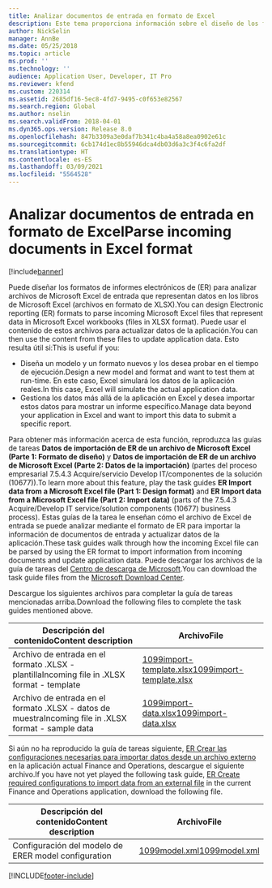 ```yaml
---
title: Analizar documentos de entrada en formato de Excel
description: Este tema proporciona información sobre el diseño de los formatos de informes electrónicos (ER) que analizan el contenido de los archivos de Microsoft Excel de entrada.
author: NickSelin
manager: AnnBe
ms.date: 05/25/2018
ms.topic: article
ms.prod: ''
ms.technology: ''
audience: Application User, Developer, IT Pro
ms.reviewer: kfend
ms.custom: 220314
ms.assetid: 2685df16-5ec8-4fd7-9495-c0f653e82567
ms.search.region: Global
ms.author: nselin
ms.search.validFrom: 2018-04-01
ms.dyn365.ops.version: Release 8.0
ms.openlocfilehash: 847b3309a3e0daf7b341c4ba4a58a8ea0902e61c
ms.sourcegitcommit: 6cb174d1ec8b55946dca4db03d6a3c3f4c6fa2df
ms.translationtype: HT
ms.contentlocale: es-ES
ms.lasthandoff: 03/09/2021
ms.locfileid: "5564528"
---
```

# <a name="parse-incoming-documents-in-excel-format"></a><span data-ttu-id="abc7f-103">Analizar documentos de entrada en formato de Excel</span><span class="sxs-lookup"><span data-stu-id="abc7f-103">Parse incoming documents in Excel format</span></span>

[!include[banner](../includes/banner.md)]

<span data-ttu-id="abc7f-104">Puede diseñar los formatos de informes electrónicos de (ER) para analizar archivos de Microsoft Excel de entrada que representan datos en los libros de Microsoft Excel (archivos en formato de XLSX).</span><span class="sxs-lookup"><span data-stu-id="abc7f-104">You can design Electronic reporting (ER) formats to parse incoming Microsoft Excel files that represent data in Microsoft Excel workbooks (files in XLSX format).</span></span> <span data-ttu-id="abc7f-105">Puede usar el contenido de estos archivos para actualizar datos de la aplicación.</span><span class="sxs-lookup"><span data-stu-id="abc7f-105">You can then use the content from these files to update application data.</span></span> <span data-ttu-id="abc7f-106">Esto resulta útil si:</span><span class="sxs-lookup"><span data-stu-id="abc7f-106">This is useful if you:</span></span>

- <span data-ttu-id="abc7f-107">Diseña un modelo y un formato nuevos y los desea probar en el tiempo de ejecución.</span><span class="sxs-lookup"><span data-stu-id="abc7f-107">Design a new model and format and want to test them at run-time.</span></span> <span data-ttu-id="abc7f-108">En este caso, Excel simulará los datos de la aplicación reales.</span><span class="sxs-lookup"><span data-stu-id="abc7f-108">In this case, Excel will simulate the actual application data.</span></span>
- <span data-ttu-id="abc7f-109">Gestiona los datos más allá de la aplicación en Excel y desea importar estos datos para mostrar un informe específico.</span><span class="sxs-lookup"><span data-stu-id="abc7f-109">Manage data beyond your application in Excel and want to import this data to submit a specific report.</span></span>

<span data-ttu-id="abc7f-110">Para obtener más información acerca de esta función, reproduzca las guías de tareas **Datos de importación de ER de un archivo de Microsoft Excel (Parte 1: Formato de diseño)** y **Datos de importación de ER de un archivo de Microsoft Excel (Parte 2: Datos de la importación)** (partes del proceso empresarial 7.5.4.3 Acquire/servicio Develop IT/componentes de la solución (10677)).</span><span class="sxs-lookup"><span data-stu-id="abc7f-110">To learn more about this feature, play the task guides **ER Import data from a Microsoft Excel file (Part 1: Design format)** and **ER Import data from a Microsoft Excel file (Part 2: Import data)** (parts of the 7.5.4.3 Acquire/Develop IT service/solution components (10677) business process).</span></span> <span data-ttu-id="abc7f-111">Estas guías de la tarea le enseñan cómo el archivo de Excel de entrada se puede analizar mediante el formato de ER para importar la información de documentos de entrada y actualizar datos de la aplicación.</span><span class="sxs-lookup"><span data-stu-id="abc7f-111">These task guides walk through how the incoming Excel file can be parsed by using the ER format to import information from incoming documents and update application data.</span></span> <span data-ttu-id="abc7f-112">Puede descargar los archivos de la guía de tareas del [Centro de descarga de Microsoft](https://go.microsoft.com/fwlink/?linkid=874684).</span><span class="sxs-lookup"><span data-stu-id="abc7f-112">You can download the task guide files from the [Microsoft Download Center](https://go.microsoft.com/fwlink/?linkid=874684).</span></span>

<span data-ttu-id="abc7f-113">Descargue los siguientes archivos para completar la guía de tareas mencionadas arriba.</span><span class="sxs-lookup"><span data-stu-id="abc7f-113">Download the following files to complete the task guides mentioned above.</span></span>

| <span data-ttu-id="abc7f-114">Descripción del contenido</span><span class="sxs-lookup"><span data-stu-id="abc7f-114">Content description</span></span>                         | <span data-ttu-id="abc7f-115">Archivo</span><span class="sxs-lookup"><span data-stu-id="abc7f-115">File</span></span>                                                                       |
|---------------------------------------------|----------------------------------------------------------------------------|
| <span data-ttu-id="abc7f-116">Archivo de entrada en el formato .XLSX - plantilla</span><span class="sxs-lookup"><span data-stu-id="abc7f-116">Incoming file in .XLSX format - template</span></span>    | [<span data-ttu-id="abc7f-117">1099import-template.xlsx</span><span class="sxs-lookup"><span data-stu-id="abc7f-117">1099import-template.xlsx</span></span>](https://go.microsoft.com/fwlink/?linkid=862266) |
| <span data-ttu-id="abc7f-118">Archivo de entrada en el formato .XLSX - datos de muestra</span><span class="sxs-lookup"><span data-stu-id="abc7f-118">Incoming file in .XLSX format - sample data</span></span> | [<span data-ttu-id="abc7f-119">1099import-data.xlsx</span><span class="sxs-lookup"><span data-stu-id="abc7f-119">1099import-data.xlsx</span></span>](https://go.microsoft.com/fwlink/?linkid=862266)     |

<span data-ttu-id="abc7f-120">Si aún no ha reproducido la guía de tareas siguiente, [ER Crear las configuraciones necesarias para importar datos desde un archivo externo](./tasks/er-required-configurations-import-data.md) en la aplicación actual Finance and Operations, descargue el siguiente archivo.</span><span class="sxs-lookup"><span data-stu-id="abc7f-120">If you have not yet played the following task guide, [ER Create required configurations to import data from an external file](./tasks/er-required-configurations-import-data.md) in the current Finance and Operations application, download the following file.</span></span>

| <span data-ttu-id="abc7f-121">Descripción del contenido</span><span class="sxs-lookup"><span data-stu-id="abc7f-121">Content description</span></span>    | <span data-ttu-id="abc7f-122">Archivo</span><span class="sxs-lookup"><span data-stu-id="abc7f-122">File</span></span>                                                            |
|------------------------|-----------------------------------------------------------------|
| <span data-ttu-id="abc7f-123">Configuración del modelo de ER</span><span class="sxs-lookup"><span data-stu-id="abc7f-123">ER model configuration</span></span> | [<span data-ttu-id="abc7f-124">1099model.xml</span><span class="sxs-lookup"><span data-stu-id="abc7f-124">1099model.xml</span></span>](https://go.microsoft.com/fwlink/?linkid=862266) |


[!INCLUDE[footer-include](../../../includes/footer-banner.md)]